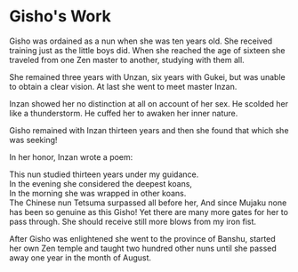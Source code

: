 # Gisho's Work

Gisho was ordained as a nun when she was ten years old. She received training just as the little boys did. When she reached the age of sixteen she traveled from one Zen master to another, studying with them all.

She remained three years with Unzan, six years with Gukei, but was unable to obtain a clear vision. At last she went to meet master Inzan.

Inzan showed her no distinction at all on account of her sex. He scolded her like a thunderstorm. He cuffed her to awaken her inner nature.

Gisho remained with Inzan thirteen years and then she found that which she was seeking!

In her honor, Inzan wrote a poem:

This nun studied thirteen years under my guidance.  
In the evening she considered the deepest koans,  
In the morning she was wrapped in other koans.  
The Chinese nun Tetsuma surpassed all before her,
And since Mujaku none has been so genuine as this Gisho!
Yet there are many more gates for her to pass through.
She should receive still more blows from my iron fist.

After Gisho was enlightened she went to the province of Banshu, started her own Zen temple and taught two hundred other nuns until she passed away one year in the month of August.
